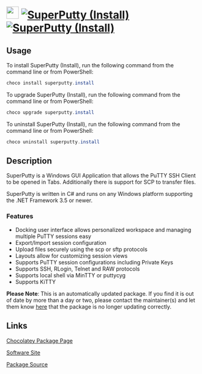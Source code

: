 ﻿# <img src="https://cdn.jsdelivr.net/gh/mkevenaar/chocolatey-packages@16c9865113a11ca6482f97f0092c3482896afe02/icons/superputty.png" width="32" height="32"/> [![SuperPutty (Install)](https://img.shields.io/chocolatey/v/superputty.install.svg?label=SuperPutty+(Install))](https://community.chocolatey.org/packages/superputty.install) [![SuperPutty (Install)](https://img.shields.io/chocolatey/dt/superputty.install.svg)](https://community.chocolatey.org/packages/superputty.install)

## Usage

To install SuperPutty (Install), run the following command from the command line or from PowerShell:

```powershell
choco install superputty.install
```

To upgrade SuperPutty (Install), run the following command from the command line or from PowerShell:

```powershell
choco upgrade superputty.install
```

To uninstall SuperPutty (Install), run the following command from the command line or from PowerShell:

```powershell
choco uninstall superputty.install
```

## Description

SuperPutty is a Windows GUI Application that allows the PuTTY SSH Client to be opened in Tabs. Additionally there is support for SCP to transfer files.

SuperPutty is written in C# and runs on any Windows platform supporting the .NET Framework 3.5 or newer.

### Features

* Docking user interface allows personalized workspace and managing multiple PuTTY sessions easy
* Export/Import session configuration
* Upload files securely using the scp or sftp protocols
* Layouts allow for customizing session views
* Supports PuTTY session configurations including Private Keys
* Supports SSH, RLogin, Telnet and RAW protocols
* Supports local shell via MinTTY or puttycyg
* Supports KiTTY

**Please Note**: This is an automatically updated package. If you find it is
out of date by more than a day or two, please contact the maintainer(s) and
let them know [here](https://github.com/mkevenaar/chocolatey-packages/issues) that the package is no longer updating correctly.


## Links

[Chocolatey Package Page](https://community.chocolatey.org/packages/superputty.install)

[Software Site](https://www.facebook.com/superputty)

[Package Source](https://github.com/mkevenaar/chocolatey-packages/tree/master/automatic/superputty.install)

